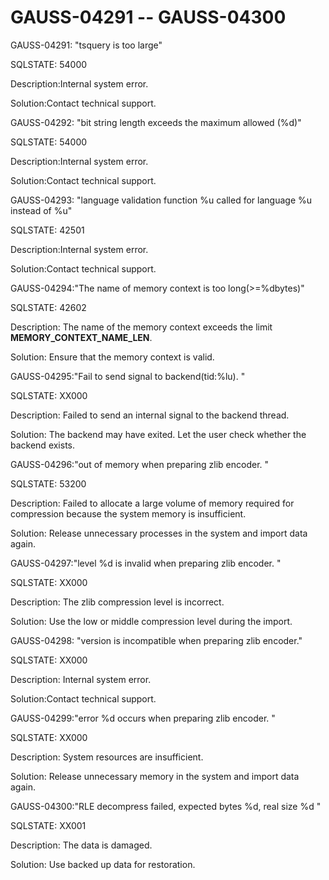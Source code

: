 # GAUSS-04291 -- GAUSS-04300<a name="EN-US_TOPIC_0302073257"></a>

GAUSS-04291: "tsquery is too large"

SQLSTATE: 54000

Description:Internal system error.

Solution:Contact technical support.

GAUSS-04292: "bit string length exceeds the maximum allowed \(%d\)"

SQLSTATE: 54000

Description:Internal system error.

Solution:Contact technical support.

GAUSS-04293: "language validation function %u called for language %u instead of %u"

SQLSTATE: 42501

Description:Internal system error.

Solution:Contact technical support.

GAUSS-04294:"The name of memory context is too long\(\>=%dbytes\)"

SQLSTATE: 42602

Description: The name of the memory context exceeds the limit  **MEMORY\_CONTEXT\_NAME\_LEN**.

Solution: Ensure that the memory context is valid.

GAUSS-04295:"Fail to send signal to backend\(tid:%lu\). "

SQLSTATE: XX000

Description: Failed to send an internal signal to the backend thread.

Solution: The backend may have exited. Let the user check whether the backend exists.

GAUSS-04296:"out of memory when preparing zlib encoder. "

SQLSTATE: 53200

Description: Failed to allocate a large volume of memory required for compression because the system memory is insufficient.

Solution: Release unnecessary processes in the system and import data again.

GAUSS-04297:"level %d is invalid when preparing zlib encoder. "

SQLSTATE: XX000

Description: The zlib compression level is incorrect.

Solution: Use the low or middle compression level during the import.

GAUSS-04298: "version is incompatible when preparing zlib encoder."

SQLSTATE: XX000

Description: Internal system error.

Solution:Contact technical support.

GAUSS-04299:"error %d occurs when preparing zlib encoder. "

SQLSTATE: XX000

Description: System resources are insufficient.

Solution: Release unnecessary memory in the system and import data again.

GAUSS-04300:"RLE decompress failed, expected bytes %d, real size %d "

SQLSTATE: XX001

Description: The data is damaged.

Solution: Use backed up data for restoration.

